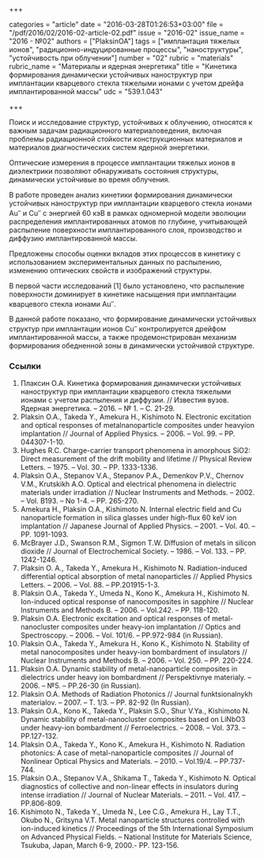 +++

categories = "article"
date = "2016-03-28T01:26:53+03:00"
file = "/pdf/2016/02/2016-02-article-02.pdf"
issue = "2016-02"
issue_name = "2016 - №02"
authors = ["PlaksinOA"]
tags = ["имплантация тяжелых ионов", "радиционно-индуцированные процессы", "наноструктуры", "устойчивость при облучении"]
number = "02"
rubric = "materials"
rubric_name = "Материалы и ядерная энергетика"
title = "Кинетика формирования динамически устойчивых наноструктур при имплантации кварцевого стекла тяжелыми ионами с учетом дрейфа имплантированной массы"
udc = "539.1.043"

+++

Поиск и исследование структур, устойчивых к облучению, относятся к важным задачам радиационного материаловедения, включая проблемы радиационной стойкости конструкционных материалов и материалов диагностических систем ядерной энергетики. 

Оптические измерения в процессе имплантации тяжелых ионов в диэлектрики позволяют обнаруживать состояния структуры, динамически устойчивые во время облучения. 

В работе проведен анализ кинетики формирования динамически устойчивых наноструктур при имплантации кварцевого стекла ионами Au<sup>–</sup> и Cu<sup>–</sup> с энергией 60 кэВ в рамках одномерной модели эволюции распределения имплантированных атомов по глубине, учитывающей распыление поверхности имплантированного слоя, производство и диффузию имплантированной массы. 

Предложены способы оценки вкладов этих процессов в кинетику с использованием экспериментальных данных по распылению, изменению оптических свойств и изображений структуры. 

В первой части исследований [1] было установлено, что распыление поверхности доминирует в кинетике насыщения при имплантации кварцевого стекла ионами Au<sup>–</sup>. 

В данной работе показано, что формирование динамически устойчивых структур при имплантации ионов Cu<sup>–</sup> контролируется дрейфом имплантированной массы, а также продемонстрирован механизм формирования обедненной зоны в динамически устойчивой структуре.

### Ссылки

1. Плаксин О.А. Кинетика формирования динамически устойчивых наноструктур при имплантации кварцевого стекла тяжелыми ионами с учетом распыления и диффузии. // Известия вузов. Ядерная энергетика. – 2016. – № 1. – С. 21-29.
2. Plaksin O.A., Takeda Y., Amekura H., Kishimoto N. Electronic excitation and optical responses of metalnanoparticle composites under heavyion implantation // Journal of Applied Physics. – 2006. – Vol. 99. – PP. 044307-1-10.
3. Hughes R.C. Charge-carrier transport phenomena in amorphous SiO2: Direct measurement of the drift mobility and lifetime // Physical Review Letters. – 1975. – Vol. 30. – PP. 1333-1336.
4. Plaksin O.A., Stepanov V.A., Stepanov P.A., Demenkov P.V., Chernov V.M., Krutskikh A.O. Optical and electrical phenomena in dielectric materials under irradiation // Nuclear Instruments and Methods. – 2002. – Vol. B193. – No 1-4. – PP. 265-270.
5. Amekura H., Plaksin O.A., Kishimoto N. Internal electric field and Cu nanoparticle formation in silica glasses under high-flux 60 keV ion implantation // Japanese Journal of Applied Physics. – 2001. – Vol. 40. – PP. 1091-1093.
6. McBrayer J.D., Swanson R.M., Sigmon T.W. Diffusion of metals in silicon dioxide // Journal of Electrochemical Society. – 1986. – Vol. 133. – PP. 1242-1246.
7. Plaksin O. A., Takeda Y., Amekura H., Kishimoto N. Radiation-induced differential optical absorption of metal nanoparticles // Applied Physics Letters. – 2006. – Vol. 88. – PP.201915-1-3.
8. Plaksin O.A., Takeda Y., Umeda N., Kono K., Amekura H., Kishimoto N. Ion-induced optical response of nanocomposites in sapphire // Nuclear Instruments and Methods B. – 2006. – Vol.242. – PP. 118-120.
9. Plaksin O.A. Electronic excitation and optical responses of metal-nanocluster composites under heavy-ion implantation // Optics and Spectroscopy. – 2006. – Vol. 101/6. – PP.972-984 (in Russian).
10. Plaksin O.A., Takeda Y., Amekura H., Kono K., Kishimoto N. Stability of metal nanocomposites under heavy-ion bombardment of insulators // Nuclear Instruments and Methods B. – 2006. – Vol. 250. – PP. 220-224.
11. Plaksin O.A. Dynamic stability of metal-nanoparticle composites in dielectrics under heavy ion bombardment // Perspektivnye materialy. – 2006. – №5. – PP.26-30 (in Russian).
12. Plaksin O.A. Methods of Radiation Photonics // Journal funktsionalnykh materialov. – 2007. – Т. 1/3. – PP. 82-92 (In Russian).
13. Plaksin O.A., Kono K., Takeda Y., Plaksin S.O., Shur V.Ya., Kishimoto N. Dynamic stability of metal-nanocluster composites based on LiNbO3 under heavy-ion bombardment // Ferroelectrics. – 2008. – Vol. 373. – PP.127-132.
14. Plaksin O.A., Takeda Y., Kono K., Amekura H., Kishimoto N. Radiation photonics: A case of metal-nanoparticle composites // Journal of Nonlinear Optical Physics and Materials. – 2010. – Vol.19/4. – PP.737-744.
15. Plaksin O.A., Stepanov V.A., Shikama T., Takeda Y., Kishimoto N. Optical diagnostics of collective and non-linear effects in insulators during intense irradiation // Journal of Nuclear Materials. – 2011. – Vol. 417. – PP.806-809.
16. Kishimoto N., Takeda Y., Umeda N., Lee C.G., Amekura H., Lay T.T., Okubo N., Gritsyna V.T. Metal nanoparticle structures controlled with ion-induced kinetics // Proceedings of the 5th International Symposium on Advanced Physical Fields. – National Institute for Materials Science, Tsukuba, Japan, March 6-9, 2000.- PP. 123-156.
